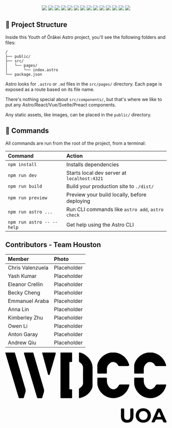 <div align="center">
  <img src="https://img.shields.io/badge/HTML5-E34F26?style=for-the-badge&logo=html5&logoColor=white"/>
  <img src="https://img.shields.io/badge/CSS3-1572B6?style=for-the-badge&logo=css3&logoColor=white"/>
  <img src="https://img.shields.io/badge/TypeScript-1572B6?style=for-the-badge&logo=TypeScript&logoColor=white"/>
  <img src="https://img.shields.io/badge/NodeJS-aaffaf?style=for-the-badge&logo=nodedotjs"/>
  <img src="https://img.shields.io/badge/Astro-323330?style=for-the-badge&logo=astro"/>
  <img src="https://img.shields.io/badge/Fly.IO-323330?style=for-the-badge&logo=flydotio"/>
  <img src="https://img.shields.io/badge/Supabase-3FC58E?style=for-the-badge&logo=Supabase&logoColor=white"/>
  <img src="https://img.shields.io/badge/Notion-ffffff?style=for-the-badge&logo=Notion&logoColor=black"/>
  <img src="https://img.shields.io/badge/Prisma-ffffff?style=for-the-badge&logo=Prisma&logoColor=2D3748"/>
  <img src="https://img.shields.io/badge/PostgreSQL-010101?style=for-the-badge&logo=PostgreSQL"/>
  <img src="https://img.shields.io/badge/figma-323330?style=for-the-badge&logo=figma"/>
  <img src="https://img.shields.io/badge/Jira-4285F4?style=for-the-badge&logo=jira&logoColor=white"/>
  <img src="https://img.shields.io/badge/Vitest-fafafa?style=for-the-badge&logo=vitest"/>
  <img src="https://img.shields.io/badge/React-010101?style=for-the-badge&logo=react"/>
</div>

## 🚀 Project Structure

Inside this Youth of Ōrākei Astro project, you'll see the following folders and files:

```text
/
├── public/
├── src/
│   └── pages/
│       └── index.astro
└── package.json
```

Astro looks for `.astro` or `.md` files in the `src/pages/` directory. Each page is exposed as a route based on its file name.

There's nothing special about `src/components/`, but that's where we like to put any Astro/React/Vue/Svelte/Preact components.

Any static assets, like images, can be placed in the `public/` directory.

## 🧞 Commands

All commands are run from the root of the project, from a terminal:

| Command                   | Action                                           |
| :------------------------ | :----------------------------------------------- |
| `npm install`             | Installs dependencies                            |
| `npm run dev`             | Starts local dev server at `localhost:4321`      |
| `npm run build`           | Build your production site to `./dist/`          |
| `npm run preview`         | Preview your build locally, before deploying     |
| `npm run astro ...`       | Run CLI commands like `astro add`, `astro check` |
| `npm run astro -- --help` | Get help using the Astro CLI                     |

## Contributors - Team Houston 

| Member                    | Photo                                            |
| :------------------------ | :----------------------------------------------- |
| Chris Valenzuela          | Placeholder                                      |
| Yash Kumar                | Placeholder                                      |
| Eleanor Crellin           | Placeholder                                      |
| Becky Cheng               | Placeholder                                      |
| Emmanuel Araba            | Placeholder                                      |
| Anna Lin                  | Placeholder                                      |
| Kimberley Zhu             | Placeholder                                      |
| Owen Li                   | Placeholder                                      |
| Anton Garay               | Placeholder                                      |
| Andrew Qiu                | Placeholder                                      |



<?xml version="1.0" encoding="UTF-8"?>
<svg xmlns="http://www.w3.org/2000/svg" version="1.1" viewBox="0 0 841.9 365.7">
  <!-- Generator: Adobe Illustrator 28.7.1, SVG Export Plug-In . SVG Version: 1.2.0 Build 142)  -->
  <g>
    <g id="Layer_1">
      <g>
        <path d="M287.7,118.2c0-36.1,0-72.2,0-108.4,0-1.7,0-3.3,0-5,.2-5.1.3-5.4,5.1-5.5,16.8-.1,33.5-.1,50.3,0,5.1,0,5.3.3,5.3,5.2,0,13.2,0,26.4,0,39.7,0,4.9-.3,5.1-5.4,5.1-9.3,0-8.8-.2-8.8,9,0,41.3,0,82.6,0,123.9,0,1.9,0,3.8,0,5.7,0,2.7,1.3,3.9,3.9,3.9.7,0,1.4,0,2.1,0,10-.3,8.1,1.3,8.2,8.8,0,10.6,0,21.2,0,31.9,0,5.3-.3,5.6-5.7,5.6-16.3,0-32.6,0-48.9,0-6,0-6.1-.2-6.1-6.6,0-13.7,0-27.4,0-41.1,0-24.1,0-48.2,0-72.2Z"/>
        <path d="M455.2,124.5c0,15.3-.2,30.7,0,46,.2,7.6-1.6,14.6-5.1,21.1-13,24.4-33.5,39.1-60.2,45.4-5.3,1.3-5.9.8-5.9-4.5,0-13.2,0-26.4,0-39.7,0-3.2,1.1-5.1,3.8-6.9,3.4-2.2,6.6-4.7,9.4-7.5,5.5-5.5,8.5-11.7,8.4-20.1-.5-25.5-.5-51,0-76.5.2-13.2-5.5-22.8-16.1-29.5-4.3-2.7-5.5-5.6-5.4-10.3.2-12.3,0-24.6.1-36.8,0-5.8.4-6,6.2-4.7,10.3,2.3,19.5,6.9,28,13.2,16.5,12.3,29.2,27.6,34.5,47.9,1.4,5.2,2.1,10.7,2.2,16.1.3,15.6.1,31.2.1,46.8,0,0,0,0,.1,0Z"/>
        <path d="M120.8-.6c6.1,0,12.3,0,18.4,0,6,0,6.1,0,7.8,5.9,5.5,18.8,10.9,37.7,16.4,56.5,12.4,42.6,24.7,85.3,37.3,127.9,1.9,6.4,2,12.4,0,18.7-2.7,8.3-5.3,16.7-7.5,25.1-1,3.7-2.9,5-6.5,4.8-4.5-.2-9,0-13.5,0-6.5,0-6.6,0-8.4-6.1-5.2-17.2-10.3-34.4-15.4-51.6-17.2-57.5-34.3-115-51.5-172.5-.1-.5-.2-.9-.4-1.4q-2.2-7.3,5.6-7.3c5.9,0,11.8,0,17.7,0Z"/>
        <path d="M24.8-.6c5.9,0,11.8,0,17.7,0,6.6,0,6.6,0,8.3,6.1,7.9,27,15.7,54,23.5,80.9,10,34.2,19.8,68.5,30,102.7,2,6.9,2.1,13.3-.1,20.1-2.6,7.8-4.8,15.8-7.3,23.7-1.6,5.2-1.7,5.2-7.5,5.3-4.5,0-9,0-13.5,0-5.6,0-5.7,0-7.3-5.5-4.8-16-9.6-32.1-14.4-48.2C37.1,127,19.9,69.5,2.8,12c-.7-2.5-1.5-5-2.2-7.5C-.6-.2-.4-.5,4.2-.6c6.8-.1,13.7,0,20.5,0Z"/>
        <path d="M618.5,70.7c-7.6,0-15.1-.1-22.7,0-3.5,0-5.5-1.1-7.1-4.3-3.7-7.5-9.7-12.7-17.7-15.5-8.7-3-16.9-1.8-24.1,3.8-10.5,8.3-17.1,18.8-16.8,32.7.1,5.9,0,11.8,0,17.7,0,3.2-1.2,4.8-4.5,4.8-13.7,0-27.4,0-41.1,0-3.5,0-4.4-1.7-4.4-4.8,0-13.2,0-26.5,0-39.7,0-2.1.6-4.2,1.3-6.2,11.7-36,46-60.6,83.3-59.9,36.9.8,70.5,26.6,80.8,62.3q2.6,8.9-6.7,8.9c-6.8,0-13.7,0-20.5,0Z"/>
        <path d="M811.5,70.7c-7.6,0-15.1-.2-22.7,0-3.8.1-6-1-7.8-4.5-3.9-7.7-10.1-13-18.4-15.5-8.5-2.6-16.5-1.3-23.4,4.2-10.5,8.3-16.9,18.9-16.5,32.8.2,5.9,0,11.8,0,17.7,0,3-1.4,4.3-4.3,4.3-13.9,0-27.8.1-41.8.3-3.1,0-4.1-1.6-4.1-4.4,0-13.5,0-26.9.1-40.4,0-2.1.7-4.2,1.4-6.2,11.9-36,46-60.3,83.4-59.6,36.8.7,70,26.5,80.6,62.5.1.5.3.9.4,1.4,2,7.2,1.9,7.3-5.9,7.4-7.1,0-14.2,0-21.2,0Z"/>
        <path d="M698.1,131.2c5.9,0,11.8,0,17.7,0,6.8,0,6.8.1,6.9,6.6,0,3.5,0,7.1,0,10.6-.2,12.7,4.5,23.6,12.7,32.9,11.7,13.3,28.4,14,41.1,1.5,3.5-3.4,6-7.8,8.6-12,1.5-2.4,2.7-4.1,5.9-4,14.9.1,29.8,0,44.6,0,4.3,0,4.7.6,3.6,5.3-5.7,23.1-18.6,41.2-39,53.6-49.6,30.1-113.2,2.9-126.5-54.3-1.4-6.1-.9-12.7-1.1-19-.2-5.4,0-10.9,0-16.3-.1-3.6,1.3-5.1,5-5,6.8.2,13.7,0,20.6,0h0Z"/>
        <path d="M505.5,131.2c6.6,0,13.2,0,19.8,0,3.6,0,5.1,1.5,4.9,5.1-.2,3.8,0,7.6,0,11.3-.4,13,4.3,24.1,12.7,33.6,11.6,13.4,28.4,14.1,41.1,1.7,3.6-3.5,6.2-8.2,8.9-12.6,1.4-2.3,2.8-3.5,5.5-3.5,14.9,0,29.8,0,44.6,0,4.5,0,4.9.6,3.8,5.1-6,24.5-19.9,43.2-41.9,55.4-49.8,27.6-111.6-.8-123.8-56.4-.6-2.7-.8-5.6-.8-8.4,0-8.5,0-17,0-25.5,0-5.7.2-5.8,6.1-5.9,6.4,0,12.8,0,19.1,0h0Z"/>
        <path d="M227.2-.6c10.1,0,20.3,0,30.4,0,4.8,0,5.3.6,5,5.4-.1,2.3-.6,4.7-1.3,6.9-9.5,32.9-19.1,65.7-28.7,98.5-.9,2.9-.5,7-5.5,7-4.9,0-4.6-4-5.5-6.9-9.3-34.1-18.6-68.3-27.9-102.4-.4-1.4-.7-2.7-1.1-4.1-1-3.1.1-4.4,3.3-4.4,10.4,0,20.8,0,31.2,0h0Z"/>
        <path d="M719.8,365.6c-28.6-.2-46.7-26-36.4-51.7,6.9-17.2,26.3-26.4,46.5-22.1,18.4,3.9,30.4,19,29.9,37.6-.6,21.2-17.3,36.3-40,36.2ZM742.8,328.1c0-13.2-9.7-23-22.7-22.9-13,.1-22.5,10-22.4,23.3.1,13.4,9.6,22.9,22.7,22.8,13.1,0,22.4-9.7,22.3-23.2Z"/>
        <path d="M603.4,317c0-6.6,0-13.2,0-19.8,0-4.9.3-5.1,5.4-5.1,13,0,11.4-1.3,11.5,11.1,0,9,0,17.9,0,26.9,0,2.4,0,4.7.3,7.1,1.2,9.9,7.7,15,17.6,14.1,8.5-.8,13.5-6.3,13.8-15.9.3-9.4.1-18.9.2-28.3,0-3.5,0-7.1,0-10.6,0-2.9,1.1-4.1,4.1-4.4,12.3-1.1,12.6-.9,12.6,11.5,0,9.9.4,19.8-.2,29.7-.3,5.5-1.1,11.5-3.5,16.4-6.5,13.7-18.8,16.6-32.7,16-13.3-.6-23.3-7.4-27.1-19.1-1.4-4.4-1.7-9.2-2-13.9-.3-5.2,0-10.4,0-15.6h0Z"/>
        <path d="M833.6,364.4c-1.4,0-2.8,0-4.2,0-2.7.2-4.5-.8-5.4-3.4-.5-1.3-1.1-2.6-1.7-3.9-3.4-8.5-2.6-8-11.6-8.1-6.8,0-13.7.1-20.5,0-3.3,0-5.4,1.1-6.4,4.3-.3,1.1-.8,2.2-1.4,3.2-1.5,2.6-2.6,6.7-4.7,7.3-4.2,1.2-8.9.4-13.3.3-.4,0-1.2-1.9-1-2.6.6-2,1.6-3.9,2.4-5.9,8.5-19,17.1-37.9,25.3-57,2.2-5.3,5.1-6,10.6-6.6s1.5,0,2.1,0c4.8.5,7.6,1,9.7,5.9,8.6,20.2,17.8,40.1,26.8,60.2.4.9.8,1.7,1.2,2.6,1.3,2.9,0,3.8-2.8,3.8-1.7,0-3.3,0-5,0ZM802.3,336c2.4,0,4.7,0,7.1,0,2.4,0,3.7-1,2.7-3.5-2.7-6.8-5.5-13.5-8.4-20.2-.9-2.1-2.1-1.6-2.9,0-1.9,4.3-3.7,8.6-5.5,13-4.9,11.9-5,10.6,7,10.6Z"/>
      </g>
    </g>
  </g>
</svg>
